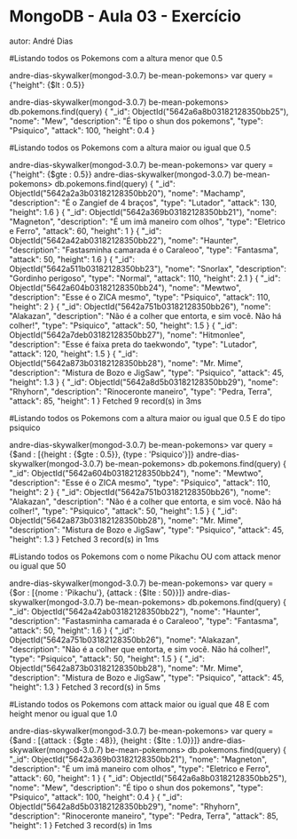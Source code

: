 # MongoDB - Aula 03 - Exercício
autor: André Dias

#Listando todos os Pokemons com a altura menor que 0.5

andre-dias-skywalker(mongod-3.0.7) be-mean-pokemons> var query = {"height": {$lt : 0.5}}

andre-dias-skywalker(mongod-3.0.7) be-mean-pokemons> db.pokemons.find(query)
{
  "_id": ObjectId("5642a6a8b03182128350bb25"),
  "nome": "Mew",
  "description": "É tipo o shun dos pokemons",
  "type": "Psiquico",
  "attack": 100,
  "height": 0.4
}

#Listando todos os Pokemons com a altura maior ou igual que 0.5

andre-dias-skywalker(mongod-3.0.7) be-mean-pokemons> var query = {"height": {$gte : 0.5}}
andre-dias-skywalker(mongod-3.0.7) be-mean-pokemons> db.pokemons.find(query)
{
  "_id": ObjectId("5642a2a3b03182128350bb20"),
  "nome": "Machamp",
  "description": "É o Zangief de 4 braços",
  "type": "Lutador",
  "attack": 130,
  "height": 1.6
}
{
  "_id": ObjectId("5642a369b03182128350bb21"),
  "nome": "Magneton",
  "description": "É um imã maneiro com olhos",
  "type": "Eletrico e Ferro",
  "attack": 60,
  "height": 1
}
{
  "_id": ObjectId("5642a42ab03182128350bb22"),
  "nome": "Haunter",
  "description": "Fastasminha camarada é o Caraleoo",
  "type": "Fantasma",
  "attack": 50,
  "height": 1.6
}
{
  "_id": ObjectId("5642a511b03182128350bb23"),
  "nome": "Snorlax",
  "description": "Gordinho perigoso",
  "type": "Normal",
  "attack": 110,
  "height": 2.1
}
{
  "_id": ObjectId("5642a604b03182128350bb24"),
  "nome": "Mewtwo",
  "description": "Esse é o ZICA mesmo",
  "type": "Psiquico",
  "attack": 110,
  "height": 2
}
{
  "_id": ObjectId("5642a751b03182128350bb26"),
  "nome": "Alakazan",
  "description": "Não é a colher que entorta, e sim você. Não há colher!",
  "type": "Psiquico",
  "attack": 50,
  "height": 1.5
}
{
  "_id": ObjectId("5642a7deb03182128350bb27"),
  "nome": "Hitmonlee",
  "description": "Esse é faixa preta do taekwondo",
  "type": "Lutador",
  "attack": 120,
  "height": 1.5
}
{
  "_id": ObjectId("5642a873b03182128350bb28"),
  "nome": "Mr. Mime",
  "description": "Mistura de Bozo e JigSaw",
  "type": "Psiquico",
  "attack": 45,
  "height": 1.3
}
{
  "_id": ObjectId("5642a8d5b03182128350bb29"),
  "nome": "Rhyhorn",
  "description": "Rinoceronte maneiro",
  "type": "Pedra, Terra",
  "attack": 85,
  "height": 1
}
Fetched 9 record(s) in 3ms



#Listando todos os Pokemons com a altura maior ou igual que 0.5 E do tipo psiquico

andre-dias-skywalker(mongod-3.0.7) be-mean-pokemons> var query = {$and : [{height : {$gte : 0.5}}, {type : 'Psiquico'}]}
andre-dias-skywalker(mongod-3.0.7) be-mean-pokemons> db.pokemons.find(query)
{
  "_id": ObjectId("5642a604b03182128350bb24"),
  "nome": "Mewtwo",
  "description": "Esse é o ZICA mesmo",
  "type": "Psiquico",
  "attack": 110,
  "height": 2
}
{
  "_id": ObjectId("5642a751b03182128350bb26"),
  "nome": "Alakazan",
  "description": "Não é a colher que entorta, e sim você. Não há colher!",
  "type": "Psiquico",
  "attack": 50,
  "height": 1.5
}
{
  "_id": ObjectId("5642a873b03182128350bb28"),
  "nome": "Mr. Mime",
  "description": "Mistura de Bozo e JigSaw",
  "type": "Psiquico",
  "attack": 45,
  "height": 1.3
}
Fetched 3 record(s) in 1ms


#Listando todos os Pokemons com o nome Pikachu OU com attack menor ou igual que 50

andre-dias-skywalker(mongod-3.0.7) be-mean-pokemons> var query = {$or : [{nome : 'Pikachu'}, {attack : {$lte : 50}}]}
andre-dias-skywalker(mongod-3.0.7) be-mean-pokemons> db.pokemons.find(query)
{
  "_id": ObjectId("5642a42ab03182128350bb22"),
  "nome": "Haunter",
  "description": "Fastasminha camarada é o Caraleoo",
  "type": "Fantasma",
  "attack": 50,
  "height": 1.6
}
{
  "_id": ObjectId("5642a751b03182128350bb26"),
  "nome": "Alakazan",
  "description": "Não é a colher que entorta, e sim você. Não há colher!",
  "type": "Psiquico",
  "attack": 50,
  "height": 1.5
}
{
  "_id": ObjectId("5642a873b03182128350bb28"),
  "nome": "Mr. Mime",
  "description": "Mistura de Bozo e JigSaw",
  "type": "Psiquico",
  "attack": 45,
  "height": 1.3
}
Fetched 3 record(s) in 5ms


#Listando todos os Pokemons com attack maior ou igual que 48 E com height menor ou igual que 1.0

andre-dias-skywalker(mongod-3.0.7) be-mean-pokemons> var query = {$and : [{attack : {$gte : 48}}, {height : {$lte : 1.0}}]}
andre-dias-skywalker(mongod-3.0.7) be-mean-pokemons> db.pokemons.find(query)
{
  "_id": ObjectId("5642a369b03182128350bb21"),
  "nome": "Magneton",
  "description": "É um imã maneiro com olhos",
  "type": "Eletrico e Ferro",
  "attack": 60,
  "height": 1
}
{
  "_id": ObjectId("5642a6a8b03182128350bb25"),
  "nome": "Mew",
  "description": "É tipo o shun dos pokemons",
  "type": "Psiquico",
  "attack": 100,
  "height": 0.4
}
{
  "_id": ObjectId("5642a8d5b03182128350bb29"),
  "nome": "Rhyhorn",
  "description": "Rinoceronte maneiro",
  "type": "Pedra, Terra",
  "attack": 85,
  "height": 1
}
Fetched 3 record(s) in 1ms



